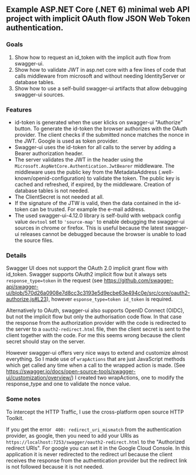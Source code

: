 ## Example ASP.NET Core (.NET 6) minimal web API project with implicit OAuth flow JSON Web Token authentication.

### Goals

1. Show how to request an id_token with the implicit auth flow from swagger-ui.
2. Show how to validate JWT in asp.net core with a few lines of code that calls middleware from microsoft and without needing IdentityServer or database tables.
3. Show how to use a self-build swagger-ui artifacts that allow debugging swagger-ui sources. 

### Features

- id-token is generated when the user klicks on swagger-ui "Authorize" button. To generate the id-token the browser authorizes with the OAuth provider. The client checks if the submitted nonce matches the nonce in the JWT. Google is used as token provider.
- Swagger-ui uses the id-token for all calls to the server by adding a Bearer authorization header.
- The server validates the JWT in the header using the `Microsoft.AspNetCore.Authentication.JwtBearer` middleware. The middleware uses the public key from the MetadataAddress (.well-known/openid-configuration) to validate the token. The public key is cached and refreshed, if expired, by the middleware. Creation of database tables is not needed.
- The ClientSecret is not needed at all.
- If the signature of the JTW is valid, then the data contained in the id-token can be trusted. For example the e-mail address.
- The used swagger-ui-4.12.0 library is self-build with webpack config value `devtool` set to `'source-map'` to enable debugging the swagger-ui sources in chrome or firefox. This is useful because the latest swagger-ui releases cannot be debugged because the browser is unable to load the source files. 


### Details

Swagger UI does not support the OAuth 2.0 implicit grant flow with id_token. Swagger supports OAuth2 implicit flow but it always sets `response_type=token` in the request (see https://github.com/swagger-api/swagger-ui/blob/570d26a0908e7d8cc3c3193e5d9ecbe63e494c0e/src/core/oauth2-authorize.js#L23), however `esponse_type=token id_token` is required.

Alternatively to OAuth, swagger-ui also supports OpenID Connect (OIDC), but not the implicit flow but only the authorisation code flow. In that case the response from the authorization provider with the code is redirected to the server to a `oauth2-redirect.html` file, then the client secret is sent to the client together with the code. For me this seems wrong because the client secret should stay on the server.

However swagger-ui offers very nice ways to extend and customize almost everything. So I made use of `wrapActions` that are just JavaScript methods which get called any time when a call to the wrapped action is made. (See https://swagger.io/docs/open-source-tools/swagger-ui/customization/overview/) I created two wrapActions, one to modify the response_type and one to validate the nonce value.

### Some notes

To intercept the HTTP Traffic, I use the cross-platform open source HTTP Toolkit.

If you get the error ` 400: redirect_uri_mismatch` from the authentication provider, as google, then you need to add your URIs as `https://localhost:7253/swagger/oauth2-redirect.html` to the "Authorized redirect URIs". For google you can set it in the Google Cloud Console. In this application it is never redirected to the redirect url because the client receives the response from the authentication provider but the redirect link is not followed because it is not needed.
